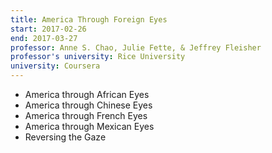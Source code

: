 ```yaml
---
title: America Through Foreign Eyes
start: 2017-02-26
end: 2017-03-27
professor: Anne S. Chao, Julie Fette, & Jeffrey Fleisher
professor's university: Rice University
university: Coursera
---
```

- America through African Eyes
- America through Chinese Eyes
- America through French Eyes
- America through Mexican Eyes
- Reversing the Gaze
